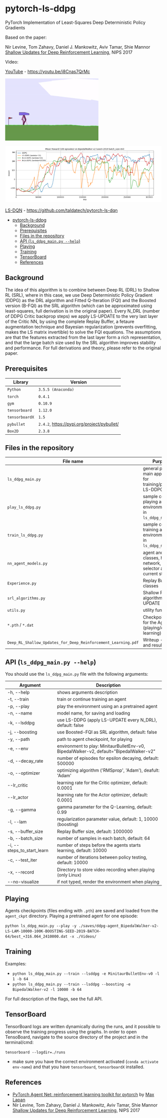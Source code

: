 # pytorch-ls-ddpg
PyTorch Implementation of Least-Squares Deep Deterministic Policy Gradients

Based on the paper:

Nir Levine, Tom Zahavy, Daniel J. Mankowitz, Aviv Tamar, Shie Mannor [Shallow Updates for Deep Reinforcement Learning](https://arxiv.org/abs/1705.07461), NIPS 2017

Video:

[YouTube](https://youtu.be/i8Cnas7QrMc) - https://youtu.be/i8Cnas7QrMc


![bipedal](https://github.com/taldatech/pytorch-ls-ddpg/blob/master/images/bipedal.gif)

![ddpg](https://github.com/taldatech/pytorch-ls-ddpg/blob/master/images/ddpg_graph.png)

[LS-DQN](https://github.com/taldatech/pytorch-ls-dqn) - https://github.com/taldatech/pytorch-ls-dqn

- [pytorch-ls-ddpg](#pytorch-ls-ddpg)
  * [Background](#background)
  * [Prerequisites](#prerequisites)
  * [Files in the repository](#files-in-the-repository)
  * [API (`ls_ddpg_main.py --help`)](#api---ls-ddpg-mainpy---help--)
  * [Playing](#playing)
  * [Training](#training)
  * [TensorBoard](#tensorboard)
  * [References](#references)

## Background
The idea of this algorithm is to combine between Deep RL (DRL) to Shallow RL (SRL), where in this case, we use Deep Deterministic Policy Gradient (DDPG) as the DRL algorithm and
Fitted Q-Iteration (FQI) and the Boosted version (B-FQI) as the SRL algorithm (which can be approximated using least-squares, full derivation is in the original paper).
Every N_DRL (number of DDPG Critic backprop steps) we apply LS-UPDATE to the very last layer of the Critic NN, by using the complete Replay Buffer, a fetaure augmentation technique and
Bayesian regularization (prevents overfitting, makes the LS matrix invertible) to solve the FQI equations.
The assumptions are that the features extracted from the last layer form a rich representation, and that the large batch size used by the SRL algorithm improves stability and performance.
For full derivations and theory, please refer to the original paper.

## Prerequisites
|Library         | Version |
|----------------------|----|
|`Python`|  `3.5.5 (Anaconda)`|
|`torch`|  `0.4.1`|
|`gym`|  `0.10.9`|
|`tensorboard`|  `1.12.0`|
|`tensorboardX`|  `1.5`|
|`pybullet`| `2.4.2`, https://pypi.org/project/pybullet/|
|`Box2D`| `2.3.8`|

## Files in the repository

|File name         | Purpsoe |
|----------------------|------|
|`ls_ddpg_main.py`| general purpose main application for training/playing a LS-DDPG agent|
|`play_ls_ddpg.py`| sample code for playing an environment, also in `ls_ddpg_main.py`|
|`train_ls_ddpg.py`| sample code for training an environment, also in `ls_ddpg_main.py`|
|`nn_agent_models.py`| agent and DDPG classes, holds the network, action selector and current state|
|`Experience.py`| Replay Buffer classes|
|`srl_algorithms.py`| Shallow RL algorithms, LS-UPDATE|
|`utils.py`| utility functions|
|`*.pth` / `*.dat`| Checkpoint files for the Agents (playing/continual learning)|
|`Deep_RL_Shallow_Updates_for_Deep_Reinforcement_Learning.pdf`| Writeup - theory and results|

## API (`ls_ddpg_main.py --help`)


You should use the `ls_ddpg_main.py` file with the following arguments:

|Argument                 | Description                                 |
|-------------------------|---------------------------------------------|
|-h, --help       | shows arguments description             |
|-t, --train     | train or continue training an agent  |
|-p, --play    | play the environment using an a pretrained agent |
|-n, --name       | model name, for saving and loading |
|-k, --lsddpg	| use LS-DDPG (apply LS-UPDATE every N_DRL), default: false |
|-j, --boosting| use Boosted-FQI as SRL algorithm, default: false |
|-y, --path| path to agent checkpoint, for playing |
|-e, --env| environment to play: MinitaurBulletEnv-v0, BipedalWalker-v2, default="BipedalWalker-v2" |
|-d, --decay_rate| number of episodes for epsilon decaying, default: 500000 |
|-o, --optimizer| optimizing algorithm ('RMSprop', 'Adam'), deafult: 'Adam' |
|--lr_critic| learning rate for the Critic optimizer, default: 0.0001 |
|--lr_actor| learning rate for the Actor optimizer, default: 0.0001 |
|-g, --gamma| gamma parameter for the Q-Learning, default: 0.99 |
|-l, --lam| regularization parameter value, default: 1, 10000 (boosting) |
|-s, --buffer_size| Replay Buffer size, default: 1000000 |
|-b, --batch_size| number of samples in each batch, default: 64 |
|-i, --steps_to_start_learn| number of steps before the agents starts learning, default: 10000 |
|-c, --test_iter| number of iterations between policy testing, default: 10000 |
|-x, --record| Directory to store video recording when playing (only Linux) |
|--no-visualize| if not typed, render the environment when playing |

## Playing
Agents checkpoints (files ending with `.pth`) are saved and loaded from the `agent_ckpt` directory.
Playing a pretrained agent for one episode:

`python ls_ddpg_main.py --play -y ./saves/ddpg-agent_BipedalWalker-v2-LS-LAM-10000-100K-BOOSTING-SEED-2019-BATCH-64/best_+316.064_2410000.dat -x ./Videos/`

## Training

Examples:

* `python ls_ddpg_main.py --train --lsddpg -e MinitaurBulletEnv-v0 -l 1 -b 64`
* `python ls_ddpg_main.py --train --lsddpg --boosting -e BipedalWalker-v2 -l 10000 -b 64`

For full description of the flags, see the full API.

## TensorBoard

TensorBoard logs are written dynamically during the runs, and it possible to observe the training progress using the graphs. In order to open TensoBoard, navigate to the source directory of the project and in the terminal/cmd:

`tensorboard --logdir=./runs`

* make sure you have the correct environment activated (`conda activate env-name`) and that you have `tensorboard`, `tensorboardX` installed.

## References
* [PyTorch Agent Net: reinforcement learning toolkit for pytorch](https://github.com/Shmuma/ptan) by [Max Lapan](https://github.com/Shmuma)
* Nir Levine, Tom Zahavy, Daniel J. Mankowitz, Aviv Tamar, Shie Mannor [Shallow Updates for Deep Reinforcement Learning](https://arxiv.org/abs/1705.07461), NIPS 2017


